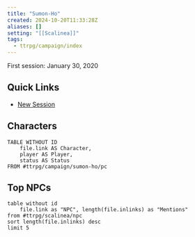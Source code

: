 ```yaml
---
title: "Sumon-Ho"
created: 2024-10-20T11:33:28Z
aliases: []
setting: "[[Scalinea]]"
tags:
  - ttrpg/campaign/index
---
```


First session: January 30, 2020

## Quick Links


- [New Session](obsidian://advanced-uri?vault=technosage-chronicles&filepath=50%20TTRPG%2F52%20Campaigns%2FSumon-Ho%2Fsessions%2fUntitled.md)


## Characters

```dataview
TABLE WITHOUT ID
    file.link AS Character,
    player AS Player,
    status AS Status
FROM #ttrpg/campaign/sumon-ho/pc
```

## Top NPCs

```dataview
table without id
    file.link as "NPC", length(file.inlinks) as "Mentions"
from #ttrpg/scalinea/npc
sort length(file.inlinks) desc
limit 5
```

